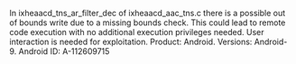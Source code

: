 In ixheaacd_tns_ar_filter_dec of ixheaacd_aac_tns.c there is a possible out of bounds write due to a missing bounds check. This could lead to remote code execution with no additional execution privileges needed. User interaction is needed for exploitation. Product: Android. Versions: Android-9. Android ID: A-112609715